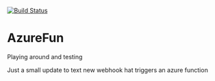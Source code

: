 [![Build Status](https://dev.azure.com/miskens/Azure%20Fun/_apis/build/status/miskens.AzureFun?branchName=main)](https://dev.azure.com/miskens/Azure%20Fun/_build/latest?definitionId=6&branchName=main)

# AzureFun
Playing around and testing

Just a small update to text new webhook hat triggers an azure function
